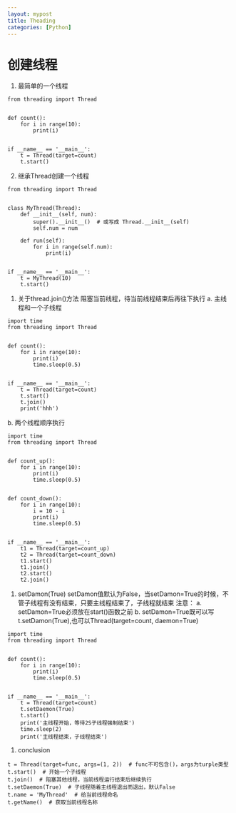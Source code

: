 ```yaml
---
layout: mypost
title: Theading
categories: [Python]
---
```


# 创建线程
1. 最简单的一个线程
```
from threading import Thread


def count():
    for i in range(10):
        print(i)


if __name__ == '__main__':
    t = Thread(target=count)
    t.start()
```
2. 继承Thread创建一个线程
```
from threading import Thread


class MyThread(Thread):
    def __init__(self, num):
        super().__init__()  # 或写成 Thread.__init__(self)
        self.num = num

    def run(self):
        for i in range(self.num):
            print(i)


if __name__ == '__main__':
    t = MyThread(10)
    t.start() 
```
1. 关于thread.join()方法
阻塞当前线程，待当前线程结束后再往下执行
a. 主线程和一个子线程
```
import time
from threading import Thread


def count():
    for i in range(10):
        print(i)
        time.sleep(0.5)


if __name__ == '__main__':
    t = Thread(target=count)
    t.start()
    t.join()
    print('hhh')
```

b. 两个线程顺序执行
```
import time
from threading import Thread


def count_up():
    for i in range(10):
        print(i)
        time.sleep(0.5)


def count_down():
    for i in range(10):
        i = 10 - i
        print(i)
        time.sleep(0.5)


if __name__ == '__main__':
    t1 = Thread(target=count_up)
    t2 = Thread(target=count_down)
    t1.start()
    t1.join()
    t2.start()
    t2.join()
```
1. setDamon(True)
setDamon值默认为False，当setDamon=True的时候，不管子线程有没有结束，只要主线程结束了，子线程就结束
注意：
a. setDamon=True必须放在start()函数之前
b. setDamon=True既可以写t.setDamon(True),也可以Thread(target=count, daemon=True)
```
import time
from threading import Thread


def count():
    for i in range(10):
        print(i)
        time.sleep(0.5)


if __name__ == '__main__':
    t = Thread(target=count)
    t.setDaemon(True)
    t.start()
    print('主线程开始，等待2S子线程强制结束')
    time.sleep(2)
    print('主线程结束，子线程结束')
```
1. conclusion
```
t = Thread(target=func, args=(1, 2))  # func不可包含()，args为turple类型
t.start()  # 开始一个子线程
t.join()  # 阻塞其他线程，当前线程运行结束后继续执行
t.setDaemon(True)  # 子线程随着主线程退出而退出，默认False
t.name = 'MyThread'  # 给当前线程命名
t.getName()  # 获取当前线程名称
```